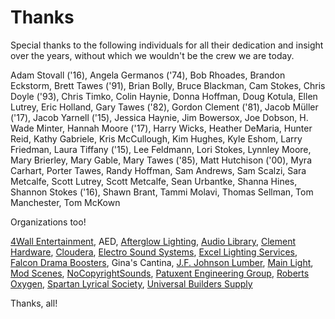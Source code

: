 <!-- title: Thanks -->
<!-- categories: pages -->
<!-- tags: thanks,kudos -->
<!-- published: 2017-06-06T22:30:00-05:00 -->
<!-- updated: 2020-03-16T10:20:00-05:00 -->
<!-- summary: Special thanks to the following individuals for all their dedication and insight over the years, without which we wouldn't be the crew we are today. -->

# Thanks

Special thanks to the following individuals for all their dedication and insight over the years, without which we wouldn't be the crew we are today.
 
Adam Stovall ('16),
Angela Germanos ('74),
Bob Rhoades,
Brandon Eckstorm,
Brett Tawes ('91),
Brian Bolly,
Bruce Blackman,
Cam Stokes,
Chris Doyle ('93),
Chris Timko,
Colin Haynie,
Donna Hoffman,
Doug Kotula,
Ellen Lutrey,
Eric Holland,
Gary Tawes ('82),
Gordon Clement ('81),
Jacob Müller ('17),
Jacob Yarnell ('15),
Jessica Haynie,
Jim Bowersox,
Joe Dobson,
H. Wade Minter,
Hannah Moore ('17),
Harry Wicks,
Heather DeMaria,
Hunter Reid,
Kathy Gabriele,
Kris McCullough,
Kim Hughes,
Kyle Eshom,
Larry Friedman,
Laura Tiffany ('15),
Lee Feldmann,
Lori Stokes,
Lynnley Moore,
Mary Brierley,
Mary Gable,
Mary Tawes ('85),
Matt Hutchison ('00),
Myra Carhart,
Porter Tawes,
Randy Hoffman,
Sam Andrews,
Sam Scalzi,
Sara Metcalfe,
Scott Lutrey,
Scott Metcalfe,
Sean Urbantke,
Shanna Hines,
Shannon Stokes ('16),
Shawn Brant,
Tammi Molavi,
Thomas Sellman,
Tom Manchester,
Tom McKown
 
Organizations too!
 
[4Wall Entertainment](https://www.4wall.com/),
AED,
[Afterglow Lighting](http://www.afterglowlighting.net/),
[Audio Library](https://www.youtube.com/channel/UCht8qITGkBvXKsR1Byln-wA),
[Clement Hardware](http://clementhardware.com/),
[Cloudera](https://www.cloudera.com),
[Electro Sound Systems](http://www.electrosoundsystems.com/),
[Excel Lighting Services](https://excellightingservices.com/),
[Falcon Drama Boosters](http://www.sphsdrama.com/boosters.html),
Gina's Cantina,
[J.F. Johnson Lumber](http://www.johnsonlumberco.com),
[Main Light](https://www.mainlight.com/),
[Mod Scenes](https://modscenes.com/),
[NoCopyrightSounds](https://www.youtube.com/user/NoCopyrightSounds),
[Patuxent Engineering Group](http://www.patuxentengineering.com/),
[Roberts Oxygen](https://www.robertsoxygen.com),
[Spartan Lyrical Society](http://www.spmssings.org/),
[Universal Builders Supply](http://www.ubs1.com/)

Thanks, all!

<!-- EOF -->

